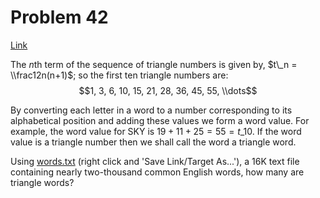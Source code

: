 # Problem 42

[Link](https://projecteuler.net/problem=42)

The $n$th term of the sequence of triangle numbers is given by, $t\_n = \\frac12n(n+1)$; so the first ten triangle numbers are: $$1, 3, 6, 10, 15, 21, 28, 36, 45, 55, \\dots$$

By converting each letter in a word to a number corresponding to its alphabetical position and adding these values we form a word value. For example, the word value for SKY is $19 + 11 + 25 = 55 = t\_{10}$. If the word value is a triangle number then we shall call the word a triangle word.

Using [words.txt](resources/documents/0042_words.txt) (right click and 'Save Link/Target As...'), a 16K text file containing nearly two-thousand common English words, how many are triangle words?